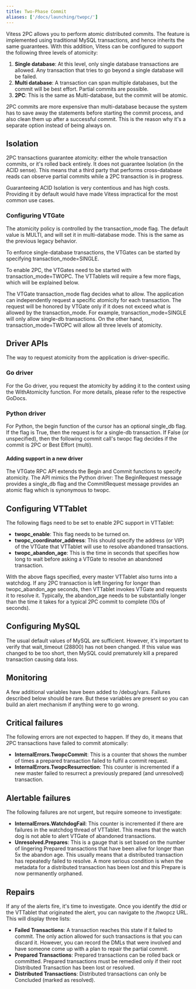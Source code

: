```yaml
---
title: Two-Phase Commit
aliases: ['/docs/launching/twopc/']
---
```


Vitess 2PC allows you to perform atomic distributed commits. The feature is implemented using traditional MySQL transactions, and hence inherits the same guarantees. With this addition, Vitess can be configured to support the following three levels of atomicity:

1. **Single database**: At this level, only single database transactions are allowed. Any transaction that tries to go beyond a single database will be failed.
2. **Multi database**: A transaction can span multiple databases, but the commit will be best effort. Partial commits are possible.
3. **2PC**: This is the same as Multi-database, but the commit will be atomic.

2PC commits are more expensive than multi-database because the system has to save away the statements before starting the commit process, and also clean them up after a successful commit. This is the reason why it's a separate option instead of being always on.

## Isolation

2PC transactions guarantee atomicity: either the whole transaction commits, or it's rolled back entirely. It does not guarantee Isolation (in the ACID sense). This means that a third party that performs cross-database reads can observe partial commits while a 2PC transaction is in progress.

Guaranteeing ACID Isolation is very contentious and has high costs. Providing it by default would have made Vitess impractical for the most common use cases.

### Configuring VTGate

The atomicity policy is controlled by the transaction_mode flag. The default value is MULTI, and will set it in multi-database mode. This is the same as the previous legacy behavior.

To enforce single-database transactions, the VTGates can be started by specifying transaction_mode=SINGLE.

To enable 2PC, the VTGates need to be started with transaction_mode=TWOPC. The VTTablets will require a few more flags, which will be explained below.

The VTGate transaction_mode flag decides what to allow. The application can independently request a specific atomicity for each transaction. The request will be honored by VTGate only if it does not exceed what is allowed by the transaction_mode. For example, transaction_mode=SINGLE will only allow single-db transactions. On the other hand, transaction_mode=TWOPC will allow all three levels of atomicity.

## Driver APIs

The way to request atomicity from the application is driver-specific.

### Go driver

For the Go driver, you request the atomicity by adding it to the context using the WithAtomicity function. For more details, please refer to the respective GoDocs.

### Python driver

For Python, the begin function of the cursor has an optional single_db flag. If the flag is True, then the request is for a single-db transaction. If False (or unspecified), then the following commit call's twopc flag decides if the commit is 2PC or Best Effort (multi).

#### Adding support in a new driver

The VTGate RPC API extends the Begin and Commit functions to specify atomicity. The API mimics the Python driver: The BeginRequest message provides a single_db flag and the CommitRequest message provides an atomic flag which is synonymous to twopc.

## Configuring VTTablet

The following flags need to be set to enable 2PC support in VTTablet:

* **twopc_enable**: This flag needs to be turned on.
* **twopc_coordinator_address**: This should specify the address (or VIP) of the VTGate that VTTablet will use to resolve abandoned transactions.
* **twopc_abandon_age**: This is the time in seconds that specifies how long to wait before asking a VTGate to resolve an abandoned transaction.

With the above flags specified, every master VTTablet also turns into a watchdog. If any 2PC transaction is left lingering for longer than twopc_abandon_age seconds, then VTTablet invokes VTGate and requests it to resolve it. Typically, the abandon_age needs to be substantially longer than the time it takes for a typical 2PC commit to complete (10s of seconds).

## Configuring MySQL

The usual default values of MySQL are sufficient. However, it's important to verify that wait_timeout (28800) has not been changed. If this value was changed to be too short, then MySQL could prematurely kill a prepared transaction causing data loss.

## Monitoring

A few additional variables have been added to /debug/vars. Failures described below should be rare. But these variables are present so you can build an alert mechanism if anything were to go wrong.

## Critical failures

The following errors are not expected to happen. If they do, it means that 2PC transactions have failed to commit atomically:

* **InternalErrors.TwopcCommit**: This is a counter that shows the number of times a prepared transaction failed to fulfil a commit request.
* **InternalErrors.TwopcResurrection**: This counter is incremented if a new master failed to resurrect a previously prepared (and unresolved) transaction.

## Alertable failures

The following failures are not urgent, but require someone to investigate:

* **InternalErrors.WatchdogFail**: This counter is incremented if there are failures in the watchdog thread of VTTablet. This means that the watch dog is not able to alert VTGate of abandoned transactions.
* **Unresolved.Prepares**: This is a gauge that is set based on the number of lingering Prepared transactions that have been alive for longer than 5x the abandon age. This usually means that a distributed transaction has repeatedly failed to resolve. A more serious condition is when the metadata for a distributed transaction has been lost and this Prepare is now permanently orphaned.

## Repairs

If any of the alerts fire, it's time to investigate. Once you identify the dtid or the VTTablet that originated the alert, you can navigate to the /twopcz URL. This will display three lists:

* **Failed Transactions**: A transaction reaches this state if it failed to commit. The only action allowed for such transactions is that you can discard it. However, you can record the DMLs that were involved and have someone come up with a plan to repair the partial commit.
* **Prepared Transactions**: Prepared transactions can be rolled back or committed. Prepared transactions must be remedied only if their root Distributed Transaction has been lost or resolved.
* **Distributed Transactions**: Distributed transactions can only be Concluded (marked as resolved).
